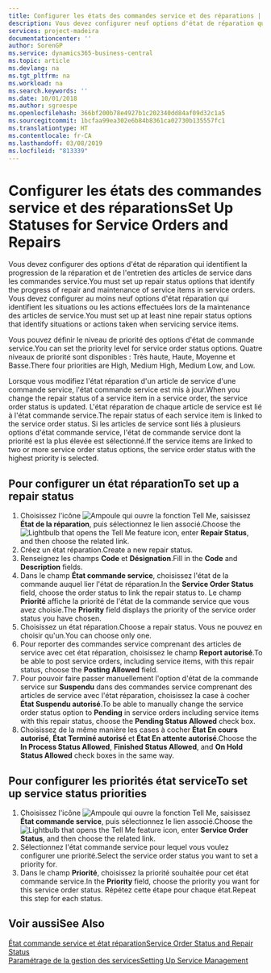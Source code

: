 ```yaml
---
title: Configurer les états des commandes service et des réparations | Microsoft Docs
description: Vous devez configurer neuf options d'état de réparation qui identifient la progression de la réparation et de l'entretien des articles de service dans les commandes service.
services: project-madeira
documentationcenter: ''
author: SorenGP
ms.service: dynamics365-business-central
ms.topic: article
ms.devlang: na
ms.tgt_pltfrm: na
ms.workload: na
ms.search.keywords: ''
ms.date: 10/01/2018
ms.author: sgroespe
ms.openlocfilehash: 366bf200b78e4927b1c202340dd84af09d32c1a5
ms.sourcegitcommit: 1bcfaa99ea302e6b84b8361ca02730b135557fc1
ms.translationtype: HT
ms.contentlocale: fr-CA
ms.lasthandoff: 03/08/2019
ms.locfileid: "813339"
---
```

# <a name="set-up-statuses-for-service-orders-and-repairs"></a><span data-ttu-id="9baa8-103">Configurer les états des commandes service et des réparations</span><span class="sxs-lookup"><span data-stu-id="9baa8-103">Set Up Statuses for Service Orders and Repairs</span></span>
<span data-ttu-id="9baa8-104">Vous devez configurer des options d'état de réparation qui identifient la progression de la réparation et de l'entretien des articles de service dans les commandes service.</span><span class="sxs-lookup"><span data-stu-id="9baa8-104">You must set up repair status options that identify the progress of repair and maintenance of service items in service orders.</span></span> <span data-ttu-id="9baa8-105">Vous devez configurer au moins neuf options d'état réparation qui identifient les situations ou les actions effectuées lors de la maintenance des articles de service.</span><span class="sxs-lookup"><span data-stu-id="9baa8-105">You must set up at least nine repair status options that identify situations or actions taken when servicing service items.</span></span>  

<span data-ttu-id="9baa8-106">Vous pouvez définir le niveau de priorité des options d'état de commande service.</span><span class="sxs-lookup"><span data-stu-id="9baa8-106">You can set the priority level for service order status options.</span></span> <span data-ttu-id="9baa8-107">Quatre niveaux de priorité sont disponibles : Très haute, Haute, Moyenne et Basse.</span><span class="sxs-lookup"><span data-stu-id="9baa8-107">There four priorities are High, Medium High, Medium Low, and Low.</span></span>  

<span data-ttu-id="9baa8-108">Lorsque vous modifiez l'état réparation d'un article de service d'une commande service, l'état commande service est mis à jour.</span><span class="sxs-lookup"><span data-stu-id="9baa8-108">When you change the repair status of a service item in a service order, the service order status is updated.</span></span> <span data-ttu-id="9baa8-109">L'état réparation de chaque article de service est lié à l'état commande service.</span><span class="sxs-lookup"><span data-stu-id="9baa8-109">The repair status of each service item is linked to the service order status.</span></span> <span data-ttu-id="9baa8-110">Si les articles de service sont liés à plusieurs options d'état commande service, l'état de commande service dont la priorité est la plus élevée est sélectionné.</span><span class="sxs-lookup"><span data-stu-id="9baa8-110">If the service items are linked to two or more service order status options, the service order status with the highest priority is selected.</span></span>  

## <a name="to-set-up-a-repair-status"></a><span data-ttu-id="9baa8-111">Pour configurer un état réparation</span><span class="sxs-lookup"><span data-stu-id="9baa8-111">To set up a repair status</span></span>  
1. <span data-ttu-id="9baa8-112">Choisissez l'icône ![Ampoule qui ouvre la fonction Tell Me](media/ui-search/search_small.png "Dites-moi ce que vous voulez faire"), saisissez **État de la réparation**, puis sélectionnez le lien associé.</span><span class="sxs-lookup"><span data-stu-id="9baa8-112">Choose the ![Lightbulb that opens the Tell Me feature](media/ui-search/search_small.png "Tell me what you want to do") icon, enter **Repair Status**, and then choose the related link.</span></span>
2. <span data-ttu-id="9baa8-113">Créez un état réparation.</span><span class="sxs-lookup"><span data-stu-id="9baa8-113">Create a new repair status.</span></span>  
3. <span data-ttu-id="9baa8-114">Renseignez les champs **Code** et **Désignation**.</span><span class="sxs-lookup"><span data-stu-id="9baa8-114">Fill in the **Code** and **Description** fields.</span></span>  
4. <span data-ttu-id="9baa8-115">Dans le champ **État commande service**, choisissez l'état de la commande auquel lier l'état de réparation.</span><span class="sxs-lookup"><span data-stu-id="9baa8-115">In the **Service Order Status** field, choose the order status to link the repair status to.</span></span> <span data-ttu-id="9baa8-116">Le champ **Priorité** affiche la priorité de l'état de la commande service que vous avez choisie.</span><span class="sxs-lookup"><span data-stu-id="9baa8-116">The **Priority** field displays the priority of the service order status you have chosen.</span></span>  
5. <span data-ttu-id="9baa8-117">Choisissez un état réparation.</span><span class="sxs-lookup"><span data-stu-id="9baa8-117">Choose a repair status.</span></span> <span data-ttu-id="9baa8-118">Vous ne pouvez en choisir qu'un.</span><span class="sxs-lookup"><span data-stu-id="9baa8-118">You can choose only one.</span></span>  
6. <span data-ttu-id="9baa8-119">Pour reporter des commandes service comprenant des articles de service avec cet état réparation, choisissez le champ **Report autorisé**.</span><span class="sxs-lookup"><span data-stu-id="9baa8-119">To be able to post service orders, including service items, with this repair status, choose the **Posting Allowed** field.</span></span>  
7. <span data-ttu-id="9baa8-120">Pour pouvoir faire passer manuellement l'option d'état de la commande service sur **Suspendu** dans des commandes service comprenant des articles de service avec l'état réparation, choisissez la case à cocher **État Suspendu autorisé**.</span><span class="sxs-lookup"><span data-stu-id="9baa8-120">To be able to manually change the service order status option to **Pending** in service orders including service items with this repair status, choose the **Pending Status Allowed** check box.</span></span>  
8. <span data-ttu-id="9baa8-121">Choisissez de la même manière les cases à cocher **État En cours autorisé**, **État Terminé autorisé** et **État En attente autorisé**.</span><span class="sxs-lookup"><span data-stu-id="9baa8-121">Choose the **In Process Status Allowed**, **Finished Status Allowed**, and **On Hold Status Allowed** check boxes in the same way.</span></span>
  
## <a name="to-set-up-service-status-priorities"></a><span data-ttu-id="9baa8-122">Pour configurer les priorités état service</span><span class="sxs-lookup"><span data-stu-id="9baa8-122">To set up service status priorities</span></span>  
1. <span data-ttu-id="9baa8-123">Choisissez l'icône ![Ampoule qui ouvre la fonction Tell Me](media/ui-search/search_small.png "Dites-moi ce que vous voulez faire"), saisissez **État commande service**, puis sélectionnez le lien associé.</span><span class="sxs-lookup"><span data-stu-id="9baa8-123">Choose the ![Lightbulb that opens the Tell Me feature](media/ui-search/search_small.png "Tell me what you want to do") icon, enter **Service Order Status**, and then choose the related link.</span></span>  
2. <span data-ttu-id="9baa8-124">Sélectionnez l'état commande service pour lequel vous voulez configurer une priorité.</span><span class="sxs-lookup"><span data-stu-id="9baa8-124">Select the service order status you want to set a priority for.</span></span>  
3. <span data-ttu-id="9baa8-125">Dans le champ **Priorité**, choisissez la priorité souhaitée pour cet état commande service.</span><span class="sxs-lookup"><span data-stu-id="9baa8-125">In the **Priority** field, choose the priority you want for this service order status.</span></span> <span data-ttu-id="9baa8-126">Répétez cette étape pour chaque état.</span><span class="sxs-lookup"><span data-stu-id="9baa8-126">Repeat this step for each status.</span></span>  

## <a name="see-also"></a><span data-ttu-id="9baa8-127">Voir aussi</span><span class="sxs-lookup"><span data-stu-id="9baa8-127">See Also</span></span>  
[<span data-ttu-id="9baa8-128">État commande service et état réparation</span><span class="sxs-lookup"><span data-stu-id="9baa8-128">Service Order Status and Repair Status</span></span>](service-service-order-status-and-repair-status.md)  
[<span data-ttu-id="9baa8-129">Paramétrage de la gestion des services</span><span class="sxs-lookup"><span data-stu-id="9baa8-129">Setting Up Service Management</span></span>](service-setup-service.md)  
